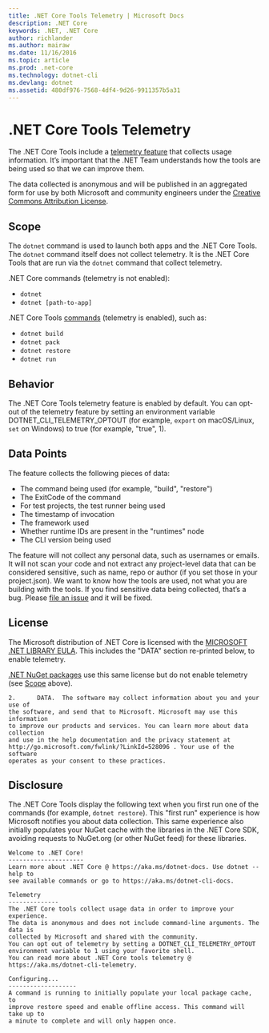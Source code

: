 ```yaml
---
title: .NET Core Tools Telemetry | Microsoft Docs
description: .NET Core
keywords: .NET, .NET Core
author: richlander
ms.author: mairaw
ms.date: 11/16/2016
ms.topic: article
ms.prod: .net-core
ms.technology: dotnet-cli
ms.devlang: dotnet
ms.assetid: 480df976-7568-4df4-9d26-9911357b5a31
---
```


# .NET Core Tools Telemetry

The .NET Core Tools include a [telemetry feature](https://github.com/dotnet/cli/pull/2145) that collects usage information. It’s important that the .NET Team understands how the tools are being used so that we can improve them.

The data collected is anonymous and will be published in an aggregated form for use by both Microsoft and community engineers under the [Creative Commons Attribution License](https://creativecommons.org/licenses/by/4.0/).

## Scope

The `dotnet` command is used to launch both apps and the .NET Core Tools. The `dotnet` command itself does not collect telemetry. It is the .NET Core Tools that are run via the `dotnet` command that collect telemetry.

.NET Core commands (telemetry is not enabled):

- `dotnet`
- `dotnet [path-to-app]`

.NET Core Tools [commands](index.md) (telemetry is enabled), such as:

- `dotnet build`
- `dotnet pack`
- `dotnet restore`
- `dotnet run`

## Behavior

The .NET Core Tools telemetry feature is enabled by default. You can opt-out of the telemetry feature by setting an environment variable DOTNET_CLI_TELEMETRY_OPTOUT (for example, `export` on macOS/Linux, `set` on Windows) to true (for example, "true", 1).

## Data Points

The feature collects the following pieces of data:

- The command being used (for example, "build", "restore")
- The ExitCode of the command
- For test projects, the test runner being used
- The timestamp of invocation
- The framework used
- Whether runtime IDs are present in the "runtimes" node
- The CLI version being used

The feature will not collect any personal data, such as usernames or emails. It will not scan your code and not extract any project-level data that can be considered sensitive, such as name, repo or author (if you set those in your project.json). We want to know how the tools are used, not what you are building with the tools. If you find sensitive data being collected, that’s a bug. Please [file an issue](https://github.com/dotnet/cli/issues) and it will be fixed.

## License

The Microsoft distribution of .NET Core is licensed with the [MICROSOFT .NET LIBRARY EULA](https://aka.ms/dotnet-core-eula). This includes the "DATA" section re-printed below, to enable telemetry.

[.NET NuGet packages](https://www.nuget.org/profiles/dotnetframework) use this same license but do not enable telemetry (see [Scope](#scope) above).

```text
2.      DATA.  The software may collect information about you and your use of
the software, and send that to Microsoft. Microsoft may use this information
to improve our products and services. You can learn more about data collection
and use in the help documentation and the privacy statement at
http://go.microsoft.com/fwlink/?LinkId=528096 . Your use of the software
operates as your consent to these practices.
```

## Disclosure

The .NET Core Tools display the following text when you first run one of the commands (for example, `dotnet restore`). This "first run" experience is how Microsoft notifies you about data collection. This same experience also initially populates your NuGet cache with the libraries in the .NET Core SDK, avoiding requests to NuGet.org (or other NuGet feed) for these libraries.

```text
Welcome to .NET Core!
---------------------
Learn more about .NET Core @ https://aka.ms/dotnet-docs. Use dotnet --help to 
see available commands or go to https://aka.ms/dotnet-cli-docs.

Telemetry
--------------
The .NET Core tools collect usage data in order to improve your experience. 
The data is anonymous and does not include command-line arguments. The data is 
collected by Microsoft and shared with the community.
You can opt out of telemetry by setting a DOTNET_CLI_TELEMETRY_OPTOUT 
environment variable to 1 using your favorite shell.
You can read more about .NET Core tools telemetry @ https://aka.ms/dotnet-cli-telemetry.

Configuring...
-------------------
A command is running to initially populate your local package cache, to 
improve restore speed and enable offline access. This command will take up to 
a minute to complete and will only happen once. 
```
